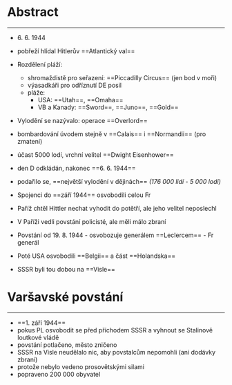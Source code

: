 # Abstract
---
- 6\. 6. 1944
- pobřeží hlídal Hitlerův ==Atlantický val==
- Rozdělení pláží:
	- shromaždistě pro seřazení: ==Piccadilly Circus== (jen bod v moři)
	- výasadkáři pro odříznutí DE posil
	- pláže:
		- USA: ==Utah==, ==Omaha==
		- VB a Kanady: ==Sword==, ==Juno==, ==Gold==
- Vylodění se nazývalo: operace ==Overlord==
- bombardování úvodem stejně v ==Calais== i ==Normandii== (pro zmatení)
- účast 5000 lodí, vrchní velitel ==Dwight Eisenhower==
- den D odkládán, nakonec ==6. 6. 1944==
- podařilo se, ==největší vylodění v dějinách== _(176 000 lidí - 5 000 lodí)_

- Spojenci do ==září 1944== osvobodili celou Fr
- Paříž chtěl Hittler nechat vyhodit do potětří, ale jeho velitel neposlechl
- V Paříži vedli povstání policisté, ale měli málo zbraní
- Povstání od 19. 8. 1944 - osvobozuje generálem ==Leclercem== - Fr generál
- Poté USA osvobodili ==Belgii== a část ==Holandska==
- SSSR byli tou dobou na ==Visle==

# Varšavské povstání
---
- ==1. září 1944==
- pokus PL osvobodit se před příchodem SSSR a vyhnout se Stalinově loutkové vládě
- povstání potlačeno, město zničeno
- SSSR na Visle neudělalo nic, aby povstalcům nepomohli (ani dodávky zbraní)
- protože nebylo vedeno prosovětskými silami
- popraveno 200 000 obyvatel